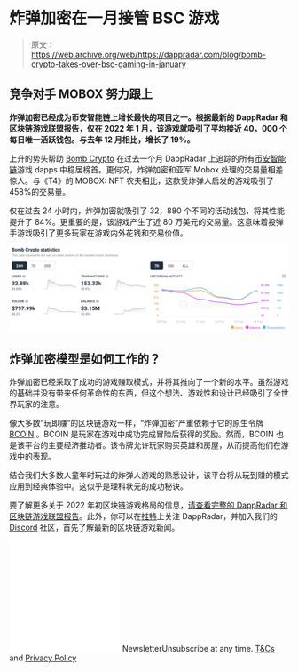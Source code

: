# 炸弹加密在一月接管 BSC 游戏

> 原文：<https://web.archive.org/web/https://dappradar.com/blog/bomb-crypto-takes-over-bsc-gaming-in-january>

## 竞争对手 MOBOX 努力跟上

**炸弹加密已经成为币安智能链上增长最快的项目之一。根据最新的 DappRadar 和区块链游戏联盟报告，仅在 2022 年 1 月，该游戏就吸引了平均接近 40，000 个每日唯一活跃钱包。与去年 12 月相比，增长了 19%。**

上升的势头帮助 [Bomb Crypto](https://web.archive.org/web/20221006030559/https://dappradar.com/binance-smart-chain/games/bomb-crypto) 在过去一个月 DappRadar 上追踪的所有[币安智能链](https://web.archive.org/web/20221006030559/https://dappradar.com/rankings/protocol/binance-smart-chain)游戏 dapps 中稳居榜首。更何况，炸弹加密和亚军 Mobox 处理的交易量相差惊人。与《T4》的 MOBOX: NFT 农夫相比，这款受炸弹人启发的游戏吸引了 458%的交易量。

仅在过去 24 小时内，炸弹加密就吸引了 32，880 个不同的活动钱包，将其性能提升了 84%。更重要的是，该游戏产生了近 80 万美元的交易量。这意味着投弹手游戏吸引了更多玩家在游戏内外花钱和交易价值。

![](img/413b1a5dc3df2d203456eaf3142547bb.png)

## 炸弹加密模型是如何工作的？

炸弹加密已经采取了成功的游戏赚取模式，并将其推向了一个新的水平。虽然游戏的基础并没有带来任何革命性的东西，但这个想法、游戏性和设计已经吸引了全世界玩家的注意。

像大多数“玩即赚”的区块链游戏一样，“炸弹加密”严重依赖于它的原生令牌 [BCOIN](https://web.archive.org/web/20221006030559/https://dappradar.com/hub/token/bsc/BCOIN/BNB?from=0x00e1656e45f18ec6747f5a8496fd39b50b38396d) 。BCOIN 是玩家在游戏中成功完成冒险后获得的奖励。然而，BCOIN 也是该平台的主要经济推动者。该令牌允许玩家购买英雄和房屋，从而提高他们在游戏中的表现。

结合我们大多数人童年时玩过的炸弹人游戏的熟悉设计，该平台将从玩到赚的模式应用到经典体验中。这似乎是理科状元的成功秘诀。

要了解更多关于 2022 年初区块链游戏格局的信息，[请查看完整的 DappRadar 和区块链游戏联盟报告](https://web.archive.org/web/20221006030559/https://dappradar.com/blog/dappradar-x-bga-blockchain-games-report-january)。此外，你可以在[推特](https://web.archive.org/web/20221006030559/https://twitter.com/dappradar)上关注 DappRadar，并加入我们的 [Discord](https://web.archive.org/web/20221006030559/https://discord.gg/4ybbssrHkm) 社区，首先了解最新的区块链游戏新闻。

![](img/6d5a4a2d609c56e1a5771717e54ba759.png) NewsletterUnsubscribe at any time. [T&Cs](https://web.archive.org/web/20221006030559/https://dappradar.com/terms) and [Privacy Policy](https://web.archive.org/web/20221006030559/https://dappradar.com/privacy-policy)